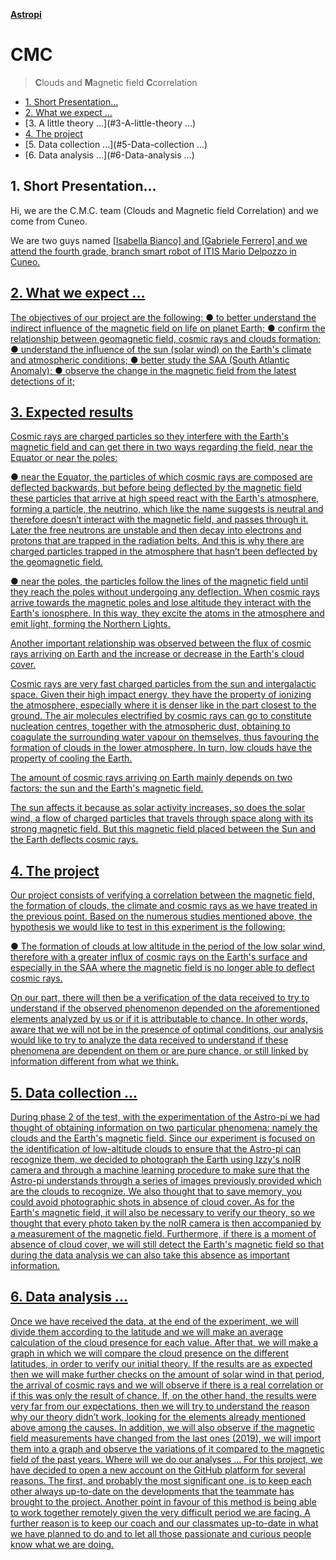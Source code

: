 [**Astropi**](https://astro-pi.org/)

# CMC
> **C**louds and **M**agnetic field **C**correlation

- [1. Short Presentation...](#1-Short-Presentation)
- [2. What we expect ...](#2-What-we-expect)
- [3. A little theory ...](#3-A-little-theory ...)
- [4. The project](#4-The-project)
- [5. Data collection ...](#5-Data-collection ...)
- [6. Data analysis ...](#6-Data-analysis ...)


## 1. Short Presentation...
Hi, we are the C.M.C. team (Clouds and Magnetic field Correlation) and we
come from Cuneo.

We are two guys named <a href="github.com/IsabellaBianco" target="_blank">[Isabella Bianco] and <a href="github.com/GabrieleFerrero" target="_blank">[Gabriele Ferrero] and we attend
the fourth grade, branch smart robot of ITIS Mario Delpozzo in Cuneo.
 
## 2. What we expect ...
The objectives of our project are the following:
● to better understand the indirect influence of the magnetic field on life
  on planet Earth;
● confirm the relationship between geomagnetic field, cosmic rays and
  clouds formation;
● understand the influence of the sun (solar wind) on the Earth's climate
  and atmospheric conditions;
● better study the SAA (South Atlantic Anomaly);
● observe the change in the magnetic field from the latest detections of it;

## 3. Expected results
Cosmic rays are charged particles so they interfere with the Earth's magnetic
field and can get there in two ways regarding the field, near the Equator or
near the poles:

● near the Equator, the particles of which cosmic rays are composed are
  deflected backwards, but before being deflected by the magnetic field
  these particles that arrive at high speed react with the Earth's
  atmosphere, forming a particle, the neutrino, which like the name
  suggests is neutral and therefore doesn’t interact with the magnetic
  field, and passes through it.
  Later the free neutrons are unstable and then decay into electrons and
  protons that are trapped in the radiation belts. And this is why there are
  charged particles trapped in the atmosphere that hasn’t been deflected
  by the geomagnetic field.
  
● near the poles, the particles follow the lines of the magnetic field
  until they reach the poles without undergoing any deflection. When
  cosmic rays arrive towards the magnetic poles and lose altitude
  they interact with the Earth's ionosphere. In this way, they excite the
  atoms in the atmosphere and emit light, forming the Northern Lights.
  
Another important relationship was observed between the flux of cosmic rays
arriving on Earth and the increase or decrease in the Earth's cloud cover.

Cosmic rays are very fast charged particles from the sun and intergalactic
space. Given their high impact energy, they have the property of ionizing the
atmosphere, especially where it is denser like in the part closest to the ground.
The air molecules electrified by cosmic rays can go to constitute nucleation
centres, together with the atmospheric dust, obtaining to coagulate the
surrounding water vapour on themselves, thus favouring the formation of
clouds in the lower atmosphere. In turn, low clouds have the property of
cooling the Earth.

The amount of cosmic rays arriving on Earth mainly depends on two factors:
the sun and the Earth's magnetic field.

The sun affects it because as solar activity increases, so does the solar wind, a
flow of charged particles that travels through space along with its strong
magnetic field. But this magnetic field placed between the Sun and the Earth
deflects cosmic rays.

## 4. The project
Our project consists of verifying a correlation between the magnetic field, the
formation of clouds, the climate and cosmic rays as we have treated in the
previous point.
Based on the numerous studies mentioned above, the hypothesis we would
like to test in this experiment is the following:

● The formation of clouds at low altitude in the period of the low solar
  wind, therefore with a greater influx of cosmic rays on the Earth's
  surface and especially in the SAA where the magnetic field is no
  longer able to deflect cosmic rays.

On our part, there will then be a verification of the data received to try to
understand if the observed phenomenon depended on the aforementioned
elements analyzed by us or if it is attributable to chance.
In other words, aware that we will not be in the presence of optimal conditions,
our analysis would like to try to analyze the data received to understand if
these phenomena are dependent on them or are pure chance, or still linked
by information different from what we think.

## 5. Data collection ...
During phase 2 of the test, with the experimentation of the Astro-pi we had
thought of obtaining information on two particular phenomena: namely the
clouds and the Earth's magnetic field.
Since our experiment is focused on the identification of low-altitude clouds to
ensure that the Astro-pi can recognize them, we decided to photograph the
Earth using Izzy's noIR camera and through a machine learning procedure to
make sure that the Astro-pi understands through a series of images
previously provided which are the clouds to recognize.
We also thought that to save memory, you could avoid photographic shots in
absence of cloud cover.
As for the Earth's magnetic field, it will also be necessary to verify our theory,
so we thought that every photo taken by the noIR camera is then
accompanied by a measurement of the magnetic field.
Furthermore, if there is a moment of absence of cloud cover, we will still detect
the Earth's magnetic field so that during the data analysis we can also take
this absence as important information.

## 6. Data analysis ...
Once we have received the data, at the end of the experiment, we will divide
them according to the latitude and we will make an average calculation of the
cloud presence for each value.
After that, we will make a graph in which we will compare the cloud presence
on the different latitudes, in order to verify our initial theory.
If the results are as expected then we will make further checks on the amount
of solar wind in that period, the arrival of cosmic rays and we will observe if
there is a real correlation or if this was only the result of chance.
If, on the other hand, the results were very far from our expectations, then we
will try to understand the reason why our theory didn’t work, looking for the
elements already mentioned above among the causes.
In addition, we will also observe if the magnetic field measurements have
changed from the last ones (2019), we will import them into a graph and
observe the variations of it compared to the magnetic field of the past years.
Where will we do our analyses ...
For this project, we have decided to open a new account on the GitHub
platform for several reasons.
The first, and probably the most significant one, is to keep each other always
up-to-date on the developments that the teammate has brought to the
project. Another point in favour of this method is being able to work together
remotely given the very difficult period we are facing.
A further reason is to keep our coach and our classmates up-to-date in what
we have planned to do and to let all those passionate and curious people
know what we are doing.







 

